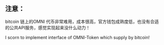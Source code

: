 ## 注意：
bitcoin 链上的OMNI 代币非常难用，成本很高，官方钱包成熟度低，也没有合适的公共API服务，感觉实现起来没什么动力！

I scorn to implement interface of OMNI-Token which supply by bitcoin!